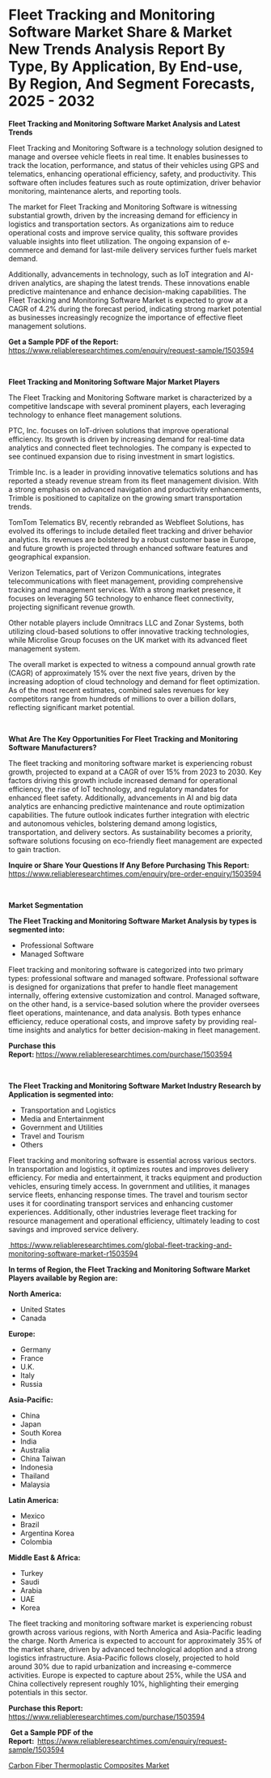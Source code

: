 <p><h1>Fleet Tracking and Monitoring Software Market Share & Market New Trends Analysis Report By Type, By Application, By End-use, By Region, And Segment Forecasts, 2025 - 2032</h1></p><p><strong>Fleet Tracking and Monitoring Software Market Analysis and Latest Trends</strong></p>
<p><p>Fleet Tracking and Monitoring Software is a technology solution designed to manage and oversee vehicle fleets in real time. It enables businesses to track the location, performance, and status of their vehicles using GPS and telematics, enhancing operational efficiency, safety, and productivity. This software often includes features such as route optimization, driver behavior monitoring, maintenance alerts, and reporting tools.</p><p>The market for Fleet Tracking and Monitoring Software is witnessing substantial growth, driven by the increasing demand for efficiency in logistics and transportation sectors. As organizations aim to reduce operational costs and improve service quality, this software provides valuable insights into fleet utilization. The ongoing expansion of e-commerce and demand for last-mile delivery services further fuels market demand.</p><p>Additionally, advancements in technology, such as IoT integration and AI-driven analytics, are shaping the latest trends. These innovations enable predictive maintenance and enhance decision-making capabilities. The Fleet Tracking and Monitoring Software Market is expected to grow at a CAGR of 4.2% during the forecast period, indicating strong market potential as businesses increasingly recognize the importance of effective fleet management solutions.</p></p>
<p><strong>Get a Sample PDF of the Report:&nbsp;</strong> <a href="https://www.reliableresearchtimes.com/enquiry/request-sample/1503594?utm_campaign=2643&utm_medium=2&utm_source=Github&utm_content=ia&utm_term=23032025&utm_id=fleet-tracking-and-monitoring-software">https://www.reliableresearchtimes.com/enquiry/request-sample/1503594</a></p>
<p>&nbsp;</p>
<p><strong>Fleet Tracking and Monitoring Software Major Market Players</strong></p>
<p><p>The Fleet Tracking and Monitoring Software market is characterized by a competitive landscape with several prominent players, each leveraging technology to enhance fleet management solutions. </p><p>PTC, Inc. focuses on IoT-driven solutions that improve operational efficiency. Its growth is driven by increasing demand for real-time data analytics and connected fleet technologies. The company is expected to see continued expansion due to rising investment in smart logistics.</p><p>Trimble Inc. is a leader in providing innovative telematics solutions and has reported a steady revenue stream from its fleet management division. With a strong emphasis on advanced navigation and productivity enhancements, Trimble is positioned to capitalize on the growing smart transportation trends.</p><p>TomTom Telematics BV, recently rebranded as Webfleet Solutions, has evolved its offerings to include detailed fleet tracking and driver behavior analytics. Its revenues are bolstered by a robust customer base in Europe, and future growth is projected through enhanced software features and geographical expansion.</p><p>Verizon Telematics, part of Verizon Communications, integrates telecommunications with fleet management, providing comprehensive tracking and management services. With a strong market presence, it focuses on leveraging 5G technology to enhance fleet connectivity, projecting significant revenue growth.</p><p>Other notable players include Omnitracs LLC and Zonar Systems, both utilizing cloud-based solutions to offer innovative tracking technologies, while Microlise Group focuses on the UK market with its advanced fleet management system.</p><p>The overall market is expected to witness a compound annual growth rate (CAGR) of approximately 15% over the next five years, driven by the increasing adoption of cloud technology and demand for fleet optimization. As of the most recent estimates, combined sales revenues for key competitors range from hundreds of millions to over a billion dollars, reflecting significant market potential.</p></p>
<p>&nbsp;</p>
<p><strong>What Are The Key Opportunities For Fleet Tracking and Monitoring Software Manufacturers?</strong></p>
<p><p>The fleet tracking and monitoring software market is experiencing robust growth, projected to expand at a CAGR of over 15% from 2023 to 2030. Key factors driving this growth include increased demand for operational efficiency, the rise of IoT technology, and regulatory mandates for enhanced fleet safety. Additionally, advancements in AI and big data analytics are enhancing predictive maintenance and route optimization capabilities. The future outlook indicates further integration with electric and autonomous vehicles, bolstering demand among logistics, transportation, and delivery sectors. As sustainability becomes a priority, software solutions focusing on eco-friendly fleet management are expected to gain traction.</p></p>
<p><strong>Inquire or Share Your Questions If Any Before Purchasing This Report:</strong> <a href="https://www.reliableresearchtimes.com/enquiry/pre-order-enquiry/1503594?utm_campaign=2643&utm_medium=2&utm_source=Github&utm_content=ia&utm_term=23032025&utm_id=fleet-tracking-and-monitoring-software">https://www.reliableresearchtimes.com/enquiry/pre-order-enquiry/1503594</a></p>
<p>&nbsp;</p>
<p><strong>Market Segmentation</strong></p>
<p><strong>The Fleet Tracking and Monitoring Software Market Analysis by types is segmented into:</strong></p>
<p><ul><li>Professional Software</li><li>Managed Software</li></ul></p>
<p><p>Fleet tracking and monitoring software is categorized into two primary types: professional software and managed software. Professional software is designed for organizations that prefer to handle fleet management internally, offering extensive customization and control. Managed software, on the other hand, is a service-based solution where the provider oversees fleet operations, maintenance, and data analysis. Both types enhance efficiency, reduce operational costs, and improve safety by providing real-time insights and analytics for better decision-making in fleet management.</p></p>
<p><strong>Purchase this Report:&nbsp;</strong><a href="https://www.reliableresearchtimes.com/purchase/1503594?utm_campaign=2643&utm_medium=2&utm_source=Github&utm_content=ia&utm_term=23032025&utm_id=fleet-tracking-and-monitoring-software">https://www.reliableresearchtimes.com/purchase/1503594</a></p>
<p>&nbsp;</p>
<p><strong>The Fleet Tracking and Monitoring Software Market Industry Research by Application is segmented into:</strong></p>
<p><ul><li>Transportation and Logistics</li><li>Media and Entertainment</li><li>Government and Utilities</li><li>Travel and Tourism</li><li>Others</li></ul></p>
<p><p>Fleet tracking and monitoring software is essential across various sectors. In transportation and logistics, it optimizes routes and improves delivery efficiency. For media and entertainment, it tracks equipment and production vehicles, ensuring timely access. In government and utilities, it manages service fleets, enhancing response times. The travel and tourism sector uses it for coordinating transport services and enhancing customer experiences. Additionally, other industries leverage fleet tracking for resource management and operational efficiency, ultimately leading to cost savings and improved service delivery.</p></p>
<p><a href="https://www.reliableresearchtimes.com/global-fleet-tracking-and-monitoring-software-market-r1503594?utm_campaign=2643&utm_medium=2&utm_source=Github&utm_content=ia&utm_term=23032025&utm_id=fleet-tracking-and-monitoring-software">&nbsp;https://www.reliableresearchtimes.com/global-fleet-tracking-and-monitoring-software-market-r1503594</a></p>
<p><strong>In terms of Region, the Fleet Tracking and Monitoring Software Market Players available by Region are:</strong></p>
<p>
    <p> <strong> North America: </strong>
        <ul>
            <li>United States</li>
            <li>Canada</li>
        </ul>
        </p> 
    <p> <strong> Europe: </strong>
        <ul>
            <li>Germany</li>
            <li>France</li>
            <li>U.K.</li>
            <li>Italy</li>
            <li>Russia</li>
        </ul>
        </p> 
    <p> <strong> Asia-Pacific: </strong>
        <ul>
            <li>China</li>
            <li>Japan</li>
            <li>South Korea</li>
            <li>India</li>
            <li>Australia</li>
            <li>China Taiwan</li>
            <li>Indonesia</li>
            <li>Thailand</li>
            <li>Malaysia</li>
        </ul>
        </p> 
    <p> <strong> Latin America: </strong>
        <ul>
            <li>Mexico</li>
            <li>Brazil</li>
            <li>Argentina Korea</li>
            <li>Colombia</li>
        </ul>
        </p> 
    <p> <strong> Middle East & Africa: </strong>
        <ul>
            <li>Turkey</li>
            <li>Saudi</li>
            <li>Arabia</li>
            <li>UAE</li>
            <li>Korea</li>
        </ul>
    </p>
    </p>
<p><p>The fleet tracking and monitoring software market is experiencing robust growth across various regions, with North America and Asia-Pacific leading the charge. North America is expected to account for approximately 35% of the market share, driven by advanced technological adoption and a strong logistics infrastructure. Asia-Pacific follows closely, projected to hold around 30% due to rapid urbanization and increasing e-commerce activities. Europe is expected to capture about 25%, while the USA and China collectively represent roughly 10%, highlighting their emerging potentials in this sector.</p></p>
<p><strong>Purchase this Report: </strong><a href="https://www.reliableresearchtimes.com/purchase/1503594?utm_campaign=2643&utm_medium=2&utm_source=Github&utm_content=ia&utm_term=23032025&utm_id=fleet-tracking-and-monitoring-software">https://www.reliableresearchtimes.com/purchase/1503594</a></p>
<p>&nbsp;<strong>Get a Sample PDF of the Report:&nbsp;&nbsp;</strong><a href="https://www.reliableresearchtimes.com/enquiry/request-sample/1503594?utm_campaign=2643&utm_medium=2&utm_source=Github&utm_content=ia&utm_term=23032025&utm_id=fleet-tracking-and-monitoring-software">https://www.reliableresearchtimes.com/enquiry/request-sample/1503594</a></p>
<p><strong></strong></p>
<p><p><a href="https://github.com/dolorespeddico90/Market-Research-Report-List-1/blob/main/carbon-fiber-thermoplastic-composites-market.md?utm_campaign=2643&utm_medium=2&utm_source=Github&utm_content=ia&utm_term=23032025&utm_id=fleet-tracking-and-monitoring-software">Carbon Fiber Thermoplastic Composites Market</a></p></p>